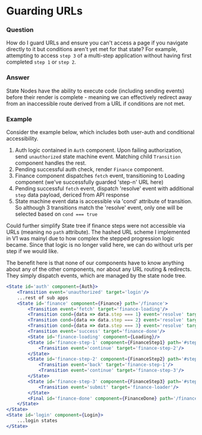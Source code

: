 # Guarding URLs
### Question
How do I guard URLs and ensure you can't access a page if you navigate directly to it but conditions aren't yet met for that state? For example, attempting to access `step 3` of a multi-step application without having first completed `step 1` or `step 2`.

### Answer
State Nodes have the ability to execute code (including sending events) before their render is complete - meaning we can effectively redirect away from an inaccessible route derived from a URL if conditions are not met.

### Example
Consider the example below, which includes both user-auth and conditional accessibility.

1. Auth logic contained in `Auth` component. Upon failing authorization, send `unauthorized` state machine event. Matching child `Transition` component handles the rest.
2. Pending successful auth check, render `Finance` component.
3. Finance component dispatches `fetch` event, transitioning to Loading component (we've successfully guarded 'step-n' URL here)
4. Pending successful `fetch` event, dispatch 'resolve' event with additional `step` data payload, dericed from API response
5. State machine event data is accessible via 'cond' attribute of transition. So although 3 transitions match the 'resolve' event, only one will be selected based on `cond === true`

Could further simplify State tree if finance steps were not accessible via URLs (meaning no `path` attribute). The hashed URL scheme I implemented in V1 was mainyl due to how complex the stepped progression logic became. Since that logic is no longer valid here, we can do without urls per step if we would like.

The benefit here is that none of our components have to know anything about any of the other components, nor about any URL routing & redirects. They simply dispatch events, which are managed by the state node tree.

```jsx
<State id='auth' component={Auth}>
    <Transition event='unauthorized' target='login'/>
    ...rest of sub apps
    <State id='finance' component={Finance} path='/finance'>
        <Transition event='fetch' target='finance-loading'/>
        <Transition cond={data => data.step === 1} event='resolve' target='finance-step-1'/>
        <Transition cond={data => data.step === 2} event='resolve' target='finance-step-2'/>
        <Transition cond={data => data.step === 3} event='resolve' target='finance-step-3'/>
        <Transition event='success' target='finance-done'/>
        <State id='finance-loading' component={Loading}/>
        <State id='finance-step-1' component={FinanceStep1} path='#step-1'>
            <Transition event='continue' target='finance-step-2'/>
        </State>
        <State id='finance-step-2' component={FinanceStep2} path='#step-2'>
            <Transition event='back' target='finance-step-1'/>
            <Transition event='continue' target='finance-step-3'/>
        </State>
        <State id='finance-step-3' component={FinanceStep3} path='#step-3'>
            <Transition event='submit' target='finance-loader'/>
        </State>
        <Final id='finance-done' component={FinanceDone} path='/finance-done'/>
    </State>
</State>
<State id='login' component={Login}>
    ...login states
</State>
```